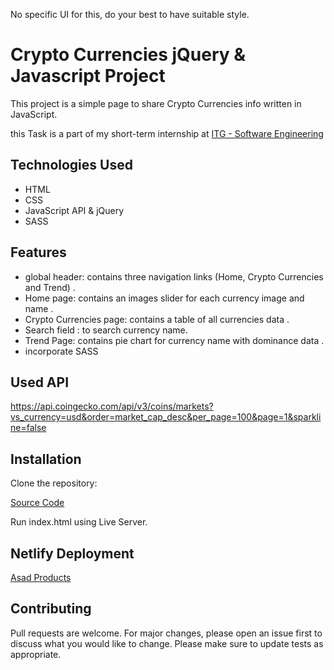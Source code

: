 



 


No specific UI for this, do your best to have suitable style.


# Crypto Currencies jQuery & Javascript Project

This project is a simple page to share Crypto Currencies info written in JavaScript.

this Task is a part of my short-term internship at <a href="https://www.itgsoftware.com">ITG - Software Engineering</a>

## Technologies Used

- HTML
- CSS
- JavaScript API & jQuery
- SASS

## Features

- global header: contains three navigation links (Home, Crypto Currencies and Trend) .
- Home page:  contains an images slider for each currency image and name .
- Crypto Currencies page: contains a table of all currencies data .
- Search field : to search currency name.
- Trend Page: contains pie chart for currency name with dominance data .
- incorporate SASS

## Used API 

https://api.coingecko.com/api/v3/coins/markets?vs_currency=usd&order=market_cap_desc&per_page=100&page=1&sparkline=false

## Installation

Clone the repository:

<a href="https://github.com/AsadThafer/crypto_currencies">Source Code</a>

Run index.html using Live Server.

## Netlify Deployment

<a href="https://asad-cryptocurrency.netlify.app">Asad  Products </a>


## Contributing

Pull requests are welcome. For major changes, please open an issue first to discuss what you would like to change.
Please make sure to update tests as appropriate.
